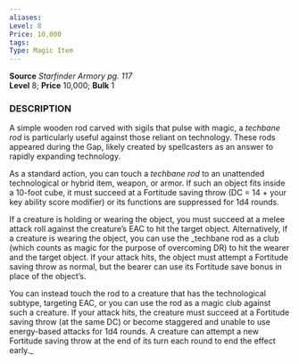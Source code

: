 ```yaml
---
aliases: 
Level: 8
Price: 10,000
tags: 
Type: Magic Item
---
```

**Source** _Starfinder Armory pg. 117_  
**Level** 8; **Price** 10,000; **Bulk** 1

### DESCRIPTION

A simple wooden rod carved with sigils that pulse with magic, a _techbane rod_ is particularly useful against those reliant on technology. These rods appeared during the Gap, likely created by spellcasters as an answer to rapidly expanding technology.  
  
As a standard action, you can touch a _techbane rod_ to an unattended technological or hybrid item, weapon, or armor. If such an object fits inside a 10-foot cube, it must succeed at a Fortitude saving throw (DC = 14 + your key ability score modifier) or its functions are suppressed for 1d4 rounds.  
  
If a creature is holding or wearing the object, you must succeed at a melee attack roll against the creature’s EAC to hit the target object. Alternatively, if a creature is wearing the object, you can use the _techbane rod as a club (which counts as magic for the purpose of overcoming DR) to hit the wearer and the target object. If your attack hits, the object must attempt a Fortitude saving throw as normal, but the bearer can use its Fortitude save bonus in place of the object’s.  
  
You can instead touch the rod to a creature that has the technological subtype, targeting EAC, or you can use the rod as a magic club against such a creature. If your attack hits, the creature must succeed at a Fortitude saving throw (at the same DC) or become staggered and unable to use energy-based attacks for 1d4 rounds. A creature can attempt a new Fortitude saving throw at the end of its turn each round to end the effect early._